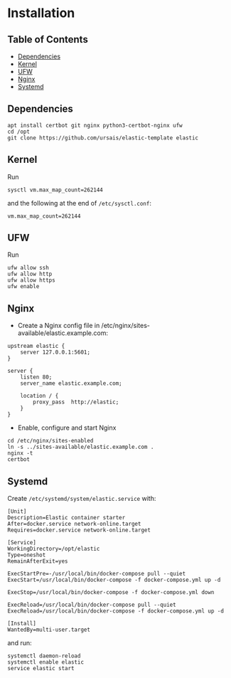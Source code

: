 # Installation

## Table of Contents
* [Dependencies](#Dependencies)
* [Kernel](#Kernel)
* [UFW](#UFW)
* [Nginx](#Nginx)
* [Systemd](#Systemd)

## Dependencies

```shell
apt install certbot git nginx python3-certbot-nginx ufw
cd /opt
git clone https://github.com/ursais/elastic-template elastic
```

## Kernel

Run
```shell
sysctl vm.max_map_count=262144
```

and the following at the end of `/etc/sysctl.conf`:
```unit file (systemd)
vm.max_map_count=262144
```

## UFW

Run

```shell
ufw allow ssh
ufw allow http
ufw allow https
ufw enable
```

## Nginx

* Create a Nginx config file in /etc/nginx/sites-available/elastic.example.com:

```nginx
upstream elastic {
    server 127.0.0.1:5601;
}

server {
    listen 80;
    server_name elastic.example.com;

    location / {
        proxy_pass  http://elastic;
    }
}
```

* Enable, configure and start Nginx

```shell
cd /etc/nginx/sites-enabled
ln -s ../sites-available/elastic.example.com .
nginx -t
certbot
```

## Systemd

Create `/etc/systemd/system/elastic.service` with:

```unit file (systemd)
[Unit]
Description=Elastic container starter
After=docker.service network-online.target
Requires=docker.service network-online.target

[Service]
WorkingDirectory=/opt/elastic
Type=oneshot
RemainAfterExit=yes

ExecStartPre=-/usr/local/bin/docker-compose pull --quiet
ExecStart=/usr/local/bin/docker-compose -f docker-compose.yml up -d

ExecStop=/usr/local/bin/docker-compose -f docker-compose.yml down

ExecReload=/usr/local/bin/docker-compose pull --quiet
ExecReload=/usr/local/bin/docker-compose -f docker-compose.yml up -d

[Install]
WantedBy=multi-user.target
```

and run:
```shell
systemctl daemon-reload
systemctl enable elastic
service elastic start
```
